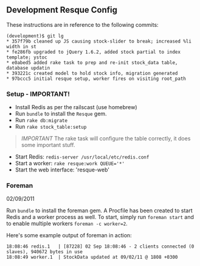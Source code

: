 ## Development Resque Config

These instructions are in reference to the following commits:

    (development)$ git lg
    * 357f79b cleaned up JS causing stock-slider to break; increased %li width in st
    * fe286fb upgraded to jQuery 1.6.2, added stock partial to index template; ystoc
    * e0abed5 added rake task to prep and re-init stock_data table, database updatin
    * 393221c created model to hold stock info, migration generated
    * 97bccc5 initial resque setup, worker fires on visiting root_path

### Setup - IMPORTANT!

* Install Redis as per the railscast (use homebrew)
* Run `bundle` to install the `Resque` gem.
* Run `rake db:migrate`
* Run `rake stock_table:setup`

> *IMPORTANT*
> The rake task will configure the table correctly, it does some important stuff.

* Start Redis: `redis-server /usr/local/etc/redis.conf`
* Start a worker: `rake resque:work QUEUE='*'`
* Start the web interface: 'resque-web'

### Foreman
02/09/2011

Run `bundle` to install the foreman gem.  A Procfile has been created to start Redis and a worker process as well.  To start, simply run `foreman start` and to enable multiple workers `foreman -c worker=2`.  

Here's some example output of foreman in action:

    18:08:46 redis.1   | [87228] 02 Sep 18:08:46 - 2 clients connected (0 slaves), 940672 bytes in use
    18:08:49 worker.1  | StockData updated at 09/02/11 @ 1808 +0300

